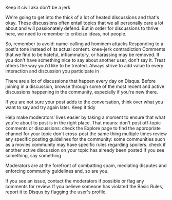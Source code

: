 Keep it civil aka don't be a jerk

We're going to get into the thick of a lot of heated discussions and that's okay. These discussions often entail topics that we all personally care a lot about and will passionately defend. But in order for discussions to thrive here, we need to remember to criticize ideas, not people. 

So, remember to avoid:
name-calling
ad hominem attacks
Responding to a post's tone instead of its actual content.
knee-jerk contradiction
Comments that we find to be hateful, inflammatory, or harassing may be removed. If you don't have something nice to say about another user, don't say it. Treat others the way you'd like to be treated.
Always strive to add value to every interaction and discussion you participate in

There are a lot of discussions that happen every day on Disqus. Before joining in a discussion, browse through some of the most recent and active discussions happening in the community, especially if you're new there.

If you are not sure your post adds to the conversation, think over what you want to say and try again later.
Keep it tidy

Help make moderators' lives easier by taking a moment to ensure that what you're about to post is in the right place. That means:
don't post off-topic comments or discussions: check the Explore page to find the appropriate channel for your topic
don't cross-post the same thing multiple times
review any specific posting guidelines for the community: some communities such as a movies community may have specific rules regarding spoilers.
check if another active discussion on your topic has already been posted
If you see something, say something

Moderators are at the forefront of combatting spam, mediating disputes and enforcing community guidelines and, so are you. 

If you see an issue, contact the moderators if possible or flag any comments for review. If you believe someone has violated the Basic Rules, report it to Disqus by flagging the user's profile.